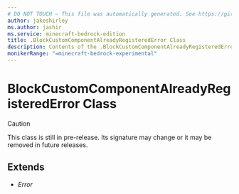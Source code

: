 ```yaml
---
# DO NOT TOUCH — This file was automatically generated. See https://github.com/mojang/minecraftapidocsgenerator to modify descriptions, examples, etc.
author: jakeshirley
ms.author: jashir
ms.service: minecraft-bedrock-edition
title: .BlockCustomComponentAlreadyRegisteredError Class
description: Contents of the .BlockCustomComponentAlreadyRegisteredError class.
monikerRange: "=minecraft-bedrock-experimental"
---
```

# BlockCustomComponentAlreadyRegisteredError Class

> [!CAUTION]
> This class is still in pre-release.  Its signature may change or it may be removed in future releases.

## Extends
- *Error*

